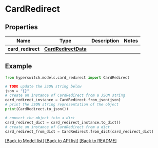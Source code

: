 # CardRedirect


## Properties

Name | Type | Description | Notes
------------ | ------------- | ------------- | -------------
**card_redirect** | [**CardRedirectData**](CardRedirectData.md) |  | 

## Example

```python
from hyperswitch.models.card_redirect import CardRedirect

# TODO update the JSON string below
json = "{}"
# create an instance of CardRedirect from a JSON string
card_redirect_instance = CardRedirect.from_json(json)
# print the JSON string representation of the object
print(CardRedirect.to_json())

# convert the object into a dict
card_redirect_dict = card_redirect_instance.to_dict()
# create an instance of CardRedirect from a dict
card_redirect_from_dict = CardRedirect.from_dict(card_redirect_dict)
```
[[Back to Model list]](../README.md#documentation-for-models) [[Back to API list]](../README.md#documentation-for-api-endpoints) [[Back to README]](../README.md)


